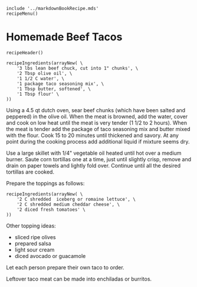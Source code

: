 ~~~ markdown-script
include '../markdownBookRecipe.mds'
recipeMenu()
~~~

# Homemade Beef Tacos

~~~ markdown-script
recipeHeader()
~~~

~~~ markdown-script
recipeIngredients(arrayNew( \
    '3 lbs lean beef chuck, cut into 1" chunks', \
    '2 Tbsp olive oil', \
    '1 1/2 C water', \
    '1 package taco seasoning mix', \
    '1 Tbsp butter, softened', \
    '1 Tbsp flour' \
))
~~~

Using a 4.5 qt dutch oven, sear beef chunks (which have been salted and peppered) in the olive oil.
When the meat is browned, add the water, cover and cook on low heat until the meat is very tender (1
1/2 to 2 hours). When the meat is tender add the package of taco seasoning mix and butter mixed with
the flour. Cook 15 to 20 minutes until thickened and savory. At any point during the cooking process
add additional liquid if mixture seems dry.

Use a large skillet with 1/4" vegetable oil heated until hot over a medium burner. Saute corn
tortillas one at a time, just until slightly crisp, remove and drain on paper towels and lightly
fold over. Continue until all the desired tortillas are cooked.

Prepare the toppings as follows:

~~~ markdown-script
recipeIngredients(arrayNew( \
    '2 C shredded  iceberg or romaine lettuce', \
    '2 C shredded medium cheddar cheese', \
    '2 diced fresh tomatoes' \
))
~~~

Other topping ideas:

- sliced ripe olives
- prepared salsa
- light sour cream
- diced avocado or guacamole

Let each person prepare their own taco to order.

Leftover taco meat can be made into enchiladas or burritos.
